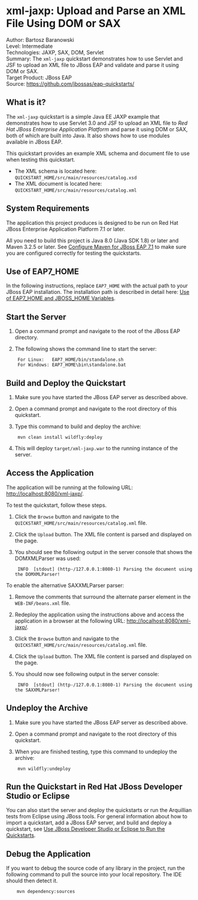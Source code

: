 # xml-jaxp: Upload and Parse an XML File Using DOM or SAX

Author: Bartosz Baranowski  
Level: Intermediate  
Technologies: JAXP, SAX, DOM, Servlet  
Summary: The `xml-jaxp` quickstart demonstrates how to use Servlet and JSF to upload an XML file to JBoss EAP and validate and parse it using DOM or SAX.  
Target Product: JBoss EAP  
Source: <https://github.com/jbossas/eap-quickstarts/>  

## What is it?


The `xml-jaxp` quickstart is a simple Java EE JAXP example that demonstrates how to use Servlet 3.0 and JSF to upload an XML file to *Red Hat JBoss Enterprise Application Platform* and parse it using DOM or SAX, both of which are built into Java. It also shows how to use modules available in JBoss EAP.

This quickstart provides an example XML schema and document file to use when testing this quickstart.

* The XML schema is located here: `QUICKSTART_HOME/src/main/resources/catalog.xsd`
* The XML document is located here: `QUICKSTART_HOME/src/main/resources/catalog.xml`


## System Requirements

The application this project produces is designed to be run on Red Hat JBoss Enterprise Application Platform 7.1 or later.

All you need to build this project is Java 8.0 (Java SDK 1.8) or later and Maven 3.2.5 or later. See [Configure Maven for JBoss EAP 7.1](https://github.com/jboss-developer/jboss-developer-shared-resources/blob/master/guides/CONFIGURE_MAVEN_JBOSS_EAP7.md#configure-maven-to-build-and-deploy-the-quickstarts) to make sure you are configured correctly for testing the quickstarts.


## Use of EAP7_HOME

In the following instructions, replace `EAP7_HOME` with the actual path to your JBoss EAP installation. The installation path is described in detail here: [Use of EAP7_HOME and JBOSS_HOME Variables](https://github.com/jboss-developer/jboss-developer-shared-resources/blob/master/guides/USE_OF_EAP7_HOME.md#use-of-eap_home-and-jboss_home-variables).


## Start the Server

1. Open a command prompt and navigate to the root of the JBoss EAP directory.
2. The following shows the command line to start the server:

        For Linux:   EAP7_HOME/bin/standalone.sh
        For Windows: EAP7_HOME\bin\standalone.bat


## Build and Deploy the Quickstart

1. Make sure you have started the JBoss EAP server as described above.
2. Open a command prompt and navigate to the root directory of this quickstart.
3. Type this command to build and deploy the archive:

        mvn clean install wildfly:deploy

4. This will deploy `target/xml-jaxp.war` to the running instance of the server.


## Access the Application

The application will be running at the following URL: <http://localhost:8080/xml-jaxp/>.

To test the quickstart, follow these steps.

1. Click the `Browse` button and navigate to the `QUICKSTART_HOME/src/main/resources/catalog.xml` file.
2. Click the `Upload` button. The XML file content is parsed and displayed on the page.
3. You should see the following output in the server console that shows the DOMXMLParser was used:

        INFO  [stdout] (http-/127.0.0.1:8080-1) Parsing the document using the DOMXMLParser!

To enable the alternative SAXXMLParser parser:

1. Remove the comments that surround the alternate parser element in the `WEB-INF/beans.xml` file.
2. Redeploy the application using the instructions above and access the application in a browser at the following URL:  <http://localhost:8080/xml-jaxp/>.
3. Click the `Browse` button and navigate to the `QUICKSTART_HOME/src/main/resources/catalog.xml` file.
4. Click the `Upload` button. The XML file content is parsed and displayed on the page.
5. You should now see following output in the server console:

        INFO  [stdout] (http-/127.0.0.1:8080-1) Parsing the document using the SAXXMLParser!


## Undeploy the Archive

1. Make sure you have started the JBoss EAP server as described above.
2. Open a command prompt and navigate to the root directory of this quickstart.
3. When you are finished testing, type this command to undeploy the archive:

        mvn wildfly:undeploy


## Run the Quickstart in Red Hat JBoss Developer Studio or Eclipse

You can also start the server and deploy the quickstarts or run the Arquillian tests from Eclipse using JBoss tools. For general information about how to import a quickstart, add a JBoss EAP server, and build and deploy a quickstart, see [Use JBoss Developer Studio or Eclipse to Run the Quickstarts](https://github.com/jboss-developer/jboss-developer-shared-resources/blob/master/guides/USE_JBDS.md#use-jboss-developer-studio-or-eclipse-to-run-the-quickstarts).


## Debug the Application

If you want to debug the source code of any library in the project, run the following command to pull the source into your local repository. The IDE should then detect it.


        mvn dependency:sources
